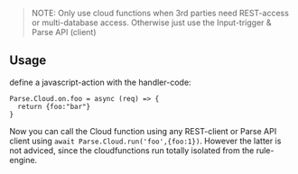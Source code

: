 > NOTE: Only use cloud functions when 3rd parties need REST-access or multi-database access. Otherwise just use the Input-trigger & Parse API (client)

## Usage

define a javascript-action with the handler-code:

```
Parse.Cloud.on.foo = async (req) => { 
  return {foo:"bar"}   
}
```

Now you can call the Cloud function using any REST-client or Parse API client using `await Parse.Cloud.run('foo',{foo:1})`. However the latter is not adviced, since the cloudfunctions run totally isolated from the rule-engine.
